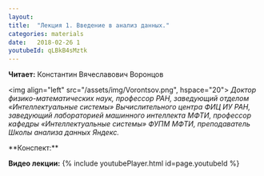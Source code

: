 ```yaml
---
layout: 
title:  "Лекция 1. Введение в анализ данных."
categories: materials 
date:   2018-02-26 1
youtubeId: qLBkB4sMztk
---
```



**Читает:** Константин Вячеславович Воронцов

<img align="left" src="/assets/img/Vorontsov.png", hspace="20"> *Доктор физико-математических наук, профессор РАН,
заведующий отделом «Интеллектуальные системы» Вычислительного центра ФИЦ ИУ РАН,
заведующий лабораторией машинного интеллекта МФТИ,
профессор кафедры «Интеллектуальные системы» ФУПМ МФТИ,
преподаватель Школы анализа данных Яндекс.*


<p>**Конспект:**</p>

**Видео лекции:**
{% include youtubePlayer.html id=page.youtubeId %}
